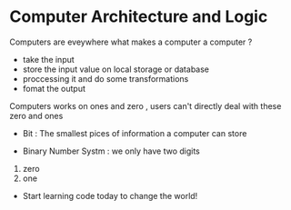 # Computer Architecture and Logic
Computers are eveywhere 
what makes a computer a computer ?
- take the input 
- store the input value on local storage or database 
- proccessing it and do some transformations 
- fomat the output

 Computers works on ones and zero , users can't directly deal with these zero and ones 
 - Bit :
 The smallest pices of information a computer can store 
 
 -  Binary Number Systm :
 we only have two digits 
 1. zero
 2. one 

- Start learning code today to change the world!
